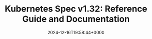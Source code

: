 ---
title: 'Kubernetes Spec v1.32: Reference Guide and Documentation'
slug: 20241216T195844
date: 2024-12-16T19:58:44+0000
params:
  url: https://kubespec.dev/
tags:
- k8s
- api
- design
---